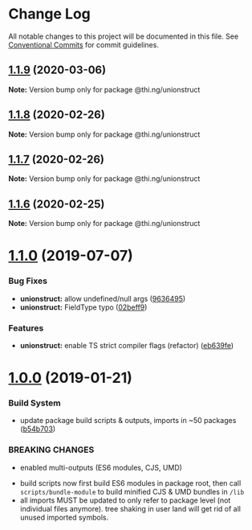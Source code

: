 # Change Log

All notable changes to this project will be documented in this file.
See [Conventional Commits](https://conventionalcommits.org) for commit guidelines.

## [1.1.9](https://github.com/thi-ng/umbrella/compare/@thi.ng/unionstruct@1.1.8...@thi.ng/unionstruct@1.1.9) (2020-03-06)

**Note:** Version bump only for package @thi.ng/unionstruct





## [1.1.8](https://github.com/thi-ng/umbrella/compare/@thi.ng/unionstruct@1.1.7...@thi.ng/unionstruct@1.1.8) (2020-02-26)

**Note:** Version bump only for package @thi.ng/unionstruct





## [1.1.7](https://github.com/thi-ng/umbrella/compare/@thi.ng/unionstruct@1.1.6...@thi.ng/unionstruct@1.1.7) (2020-02-26)

**Note:** Version bump only for package @thi.ng/unionstruct





## [1.1.6](https://github.com/thi-ng/umbrella/compare/@thi.ng/unionstruct@1.1.5...@thi.ng/unionstruct@1.1.6) (2020-02-25)

**Note:** Version bump only for package @thi.ng/unionstruct





# [1.1.0](https://github.com/thi-ng/umbrella/compare/@thi.ng/unionstruct@1.0.6...@thi.ng/unionstruct@1.1.0) (2019-07-07)

### Bug Fixes

* **unionstruct:** allow undefined/null args ([9636495](https://github.com/thi-ng/umbrella/commit/9636495))
* **unionstruct:** FieldType typo ([02beff9](https://github.com/thi-ng/umbrella/commit/02beff9))

### Features

* **unionstruct:** enable TS strict compiler flags (refactor) ([eb639fe](https://github.com/thi-ng/umbrella/commit/eb639fe))

# [1.0.0](https://github.com/thi-ng/umbrella/compare/@thi.ng/unionstruct@0.1.19...@thi.ng/unionstruct@1.0.0) (2019-01-21)

### Build System

* update package build scripts & outputs, imports in ~50 packages ([b54b703](https://github.com/thi-ng/umbrella/commit/b54b703))

### BREAKING CHANGES

* enabled multi-outputs (ES6 modules, CJS, UMD)

- build scripts now first build ES6 modules in package root, then call
  `scripts/bundle-module` to build minified CJS & UMD bundles in `/lib`
- all imports MUST be updated to only refer to package level
  (not individual files anymore). tree shaking in user land will get rid of
  all unused imported symbols.
